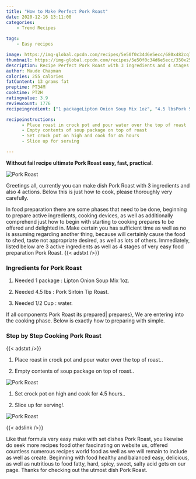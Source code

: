 ```yaml
---
title: "How to Make Perfect Pork Roast"
date: 2020-12-16 13:11:00
categories:
    - Trend Recipes
    
tags:
    - Easy recipes

image: https://img-global.cpcdn.com/recipes/5e50f0c34d6e5ecc/680x482cq70/pork-roast-recipe-main-photo.jpg
thumbnail: https://img-global.cpcdn.com/recipes/5e50f0c34d6e5ecc/350x250cq70/pork-roast-recipe-main-photo.jpg
description: Recipe Perfect Pork Roast with 3 ingredients and 4 stages of easy cooking.
author: Maude Chapman
calories: 255 calories
fatContent: 13 grams fat
preptime: PT34M
cooktime: PT2H
ratingvalue: 3.9
reviewcount: 1776
recipeingredient: ["1 packageLipton Onion Soup Mix 1oz", "4.5 lbsPork Sirloin Tip Roast", "1/2 Cupwater"]

recipeinstructions: 
      - Place roast in crock pot and pour water over the top of roast 
      - Empty contents of soup package on top of roast 
      - Set crock pot on high and cook for 45 hours 
      - Slice up for serving

---
```




**Without fail recipe ultimate Pork Roast easy, fast, practical**. 


![Pork Roast](https://img-global.cpcdn.com/recipes/5e50f0c34d6e5ecc/680x482cq70/pork-roast-recipe-main-photo.jpg "Pork Roast")




Greetings all, currently you can make dish Pork Roast with 3 ingredients and also 4 actions. Below this is just how to cook, please thoroughly very carefully.

In food preparation there are some phases that need to be done, beginning to prepare active ingredients, cooking devices, as well as additionally comprehend just how to begin with starting to cooking prepares to be offered and delighted in. Make certain you has sufficient time as well as no is assuming regarding another thing, because will certainly cause the food to shed, taste not appropriate desired, as well as lots of others. Immediately, listed below are 3 active ingredients as well as 4 stages of very easy food preparation Pork Roast.
{{< adstxt />}}

### Ingredients for Pork Roast


1. Needed 1 package : Lipton Onion Soup Mix 1oz.

1. Needed 4.5 lbs : Pork Sirloin Tip Roast.

1. Needed 1/2 Cup : water.



If all components Pork Roast its prepared| prepares}, We are entering into the cooking phase. Below is exactly how to preparing with simple.

### Step by Step Cooking Pork Roast

{{< adstxt />}}


1. Place roast in crock pot and pour water over the top of roast..



1. Empty contents of soup package on top of roast..



![Pork Roast](https://img-global.cpcdn.com/steps/60aea744f3cdd11d/160x128cq70/pork-roast-recipe-step-2-photo.jpg" "Pork Roast")



1. Set crock pot on high and cook for 4.5 hours..



1. Slice up for serving!.



![Pork Roast](https://img-global.cpcdn.com/steps/cc6d9f26e6ae7acf/160x128cq70/pork-roast-recipe-step-4-photo.jpg" "Pork Roast")





{{< adslink />}}

Like that formula very easy make with set dishes Pork Roast, you likewise do seek more recipes food other fascinating on website us, offered countless numerous recipes world food as well as we will remain to include as well as create. Beginning with food healthy and balanced easy, delicious, as well as nutritious to food fatty, hard, spicy, sweet, salty acid gets on our page. Thanks for checking out the utmost dish Pork Roast.
